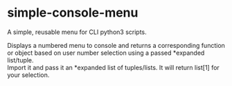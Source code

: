 # simple-console-menu
A simple, reusable menu for CLI python3 scripts.

Displays a numbered menu to console and returns a corresponding function or object based on user number selection using a passed *expanded list/tuple.  
Import it and pass it an *expanded list of tuples/lists. It will return list[1] for your selection.
